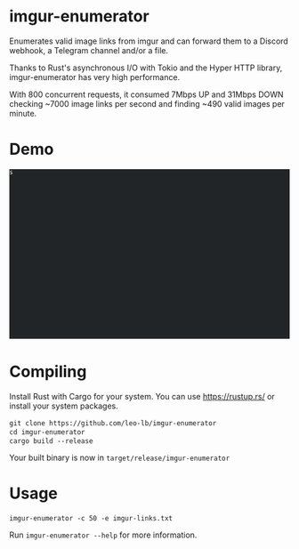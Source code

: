# imgur-enumerator

Enumerates valid image links from imgur and can forward them to a Discord webhook, a Telegram channel and/or a file.

Thanks to Rust's asynchronous I/O with Tokio and the Hyper HTTP library,
imgur-enumerator has very high performance.

With 800 concurrent requests, it consumed 7Mbps UP and 31Mbps DOWN checking ~7000 image links per second and finding ~490 valid images per minute.

# Demo

![Demo](demo.gif)

# Compiling

Install Rust with Cargo for your system.
You can use https://rustup.rs/ or install your system packages.

```
git clone https://github.com/leo-lb/imgur-enumerator
cd imgur-enumerator
cargo build --release
```

Your built binary is now in `target/release/imgur-enumerator`

# Usage

`imgur-enumerator -c 50 -e imgur-links.txt`

Run `imgur-enumerator --help` for more information.
